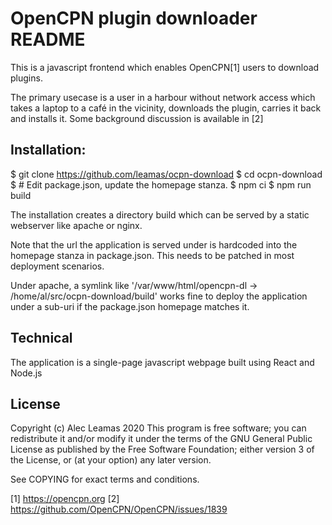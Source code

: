 OpenCPN plugin downloader README
================================

This is a javascript frontend which enables OpenCPN[1] users to download
plugins.

The primary usecase is a user in a harbour without network access which
takes a laptop to a café in the vicinity, downloads the plugin, carries it
back and installs it.  Some background discussion is available in [2]


## Installation:

   $ git clone https://github.com/leamas/ocpn-download
   $ cd ocpn-download
   $ # Edit package.json, update the homepage stanza.
   $ npm ci
   $ npm run build

The installation creates a directory build which can be served by a static
webserver like apache or nginx.

Note that the url the application is served under is hardcoded into the
homepage stanza in package.json. This needs to be patched in most
deployment scenarios.

Under apache, a symlink like
'/var/www/html/opencpn-dl -> /home/al/src/ocpn-download/build' works fine
to deploy the application under a sub-uri if the package.json
homepage matches it.

## Technical

The application is a single-page javascript webpage built using React and
Node.js

## License
Copyright (c) Alec Leamas 2020
This program is free software; you can redistribute it and/or modify
it under the terms of the GNU General Public License as published by
the Free Software Foundation; either version 3 of the License, or
(at your option) any later version.

See COPYING for exact terms and conditions.

[1] https://opencpn.org
[2] https://github.com/OpenCPN/OpenCPN/issues/1839
